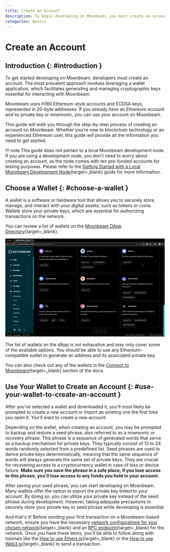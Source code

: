```yaml
---
title: Create an Account
description: To begin developing on Moonbeam, you must create an account. This guide will provide you with the information needed to create one to use on Moonbeam.
categories: Basics
---
```


# Create an Account

## Introduction {: #introduction }

To get started developing on Moonbeam, developers must create an account. The most prevalent approach involves leveraging a wallet application, which facilitates generating and managing cryptographic keys essential for interacting with Moonbeam.

Moonbeam uses H160 Ethereum-style accounts and ECDSA keys, represented in 20-byte addresses. If you already have an Ethereum account and its private key or mnemonic, you can use your account on Moonbeam.

This guide will walk you through the step-by-step process of creating an account on Moonbeam. Whether you're new to blockchain technology or an experienced Ethereum user, this guide will provide all the information you need to get started.

!!! note
    This guide does not pertain to a local Moonbeam development node. If you are using a development node, you don't need to worry about creating an account, as the node comes with ten pre-funded accounts for testing purposes. Please refer to the [Getting Started with a Local Moonbeam Development Node](/builders/get-started/networks/moonbeam-dev/){target=\_blank} guide for more information.

## Choose a Wallet {: #choose-a-wallet }

A wallet is a software or hardware tool that allows you to securely store, manage, and interact with your digital assets, such as tokens or coins. Wallets store your private keys, which are essential for authorizing transactions on the network.

You can review a list of wallets on the [Moonbeam DApp Directory](https://apps.moonbeam.network/moonbeam/app-dir?cat=wallets){target=\_blank}.

![View list of wallets on the Moonbeam DApp](/images/builders/get-started/create-account/create-account-1.webp)

The list of wallets on the dApp is not exhaustive and may only cover some of the available options. You should be able to use any Ethereum-compatible wallet to generate an address and its associated private key.

You can also check out any of the wallets in the [Connect to Moonbeam](/tokens/connect/){target=\_blank} section of the docs.

## Use Your Wallet to Create an Account {: #use-your-wallet-to-create-an-account }

After you've selected a wallet and downloaded it, you'll most likely be prompted to create a new account or import an existing one the first time you open it. You'll want to create a new account.

Depending on the wallet, when creating an account, you may be prompted to backup and restore a seed phrase, also referred to as a mnemonic or recovery phrase. This phrase is a sequence of generated words that serve as a backup mechanism for private keys. They typically consist of 12 to 24 words randomly selected from a predefined list. Seed phrases are used to derive private keys deterministically, meaning that the same sequence of words will always generate the same set of private keys. They are crucial for recovering access to a cryptocurrency wallet in case of loss or device failure. **Make sure you save the phrase in a safe place; if you lose access to this phrase, you'll lose access to any funds you hold in your account.**

After saving your seed phrase, you can start developing on Moonbeam. Many wallets offer the option to export the private key linked to your account. By doing so, you can utilize your private key instead of the seed phrase during development. However, taking adequate precautions to securely store your private key or seed phrase while developing is essential.

And that's it! Before sending your first transaction on a Moonbeam-based network, ensure you have the necessary [network configurations for your chosen network](/builders/get-started/networks/){target=\_blank} and an [RPC endpoint](/builders/get-started/endpoints/){target=\_blank} for the network. Once you have these items, you'll be able to follow along with tutorials like the [How to use Ethers.js](/builders/ethereum/libraries/ethersjs/){target=\_blank} or the [How to use Web3.js](/builders/ethereum/libraries/web3js/){target=\_blank} to send a transaction.
